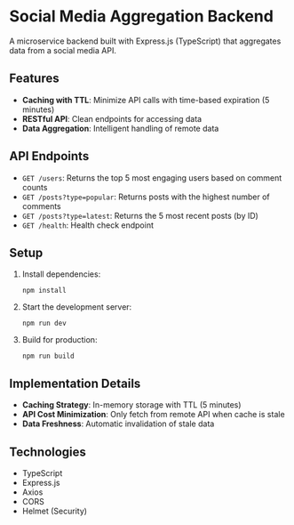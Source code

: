# Social Media Aggregation Backend

A microservice backend built with Express.js (TypeScript) that aggregates data from a social media API.

## Features

- **Caching with TTL**: Minimize API calls with time-based expiration (5 minutes)
- **RESTful API**: Clean endpoints for accessing data
- **Data Aggregation**: Intelligent handling of remote data 

## API Endpoints

- `GET /users`: Returns the top 5 most engaging users based on comment counts
- `GET /posts?type=popular`: Returns posts with the highest number of comments
- `GET /posts?type=latest`: Returns the 5 most recent posts (by ID)
- `GET /health`: Health check endpoint

## Setup

1. Install dependencies:
   ```
   npm install
   ```

2. Start the development server:
   ```
   npm run dev
   ```

3. Build for production:
   ```
   npm run build
   ```

## Implementation Details

- **Caching Strategy**: In-memory storage with TTL (5 minutes)
- **API Cost Minimization**: Only fetch from remote API when cache is stale
- **Data Freshness**: Automatic invalidation of stale data

## Technologies

- TypeScript
- Express.js
- Axios
- CORS
- Helmet (Security) 